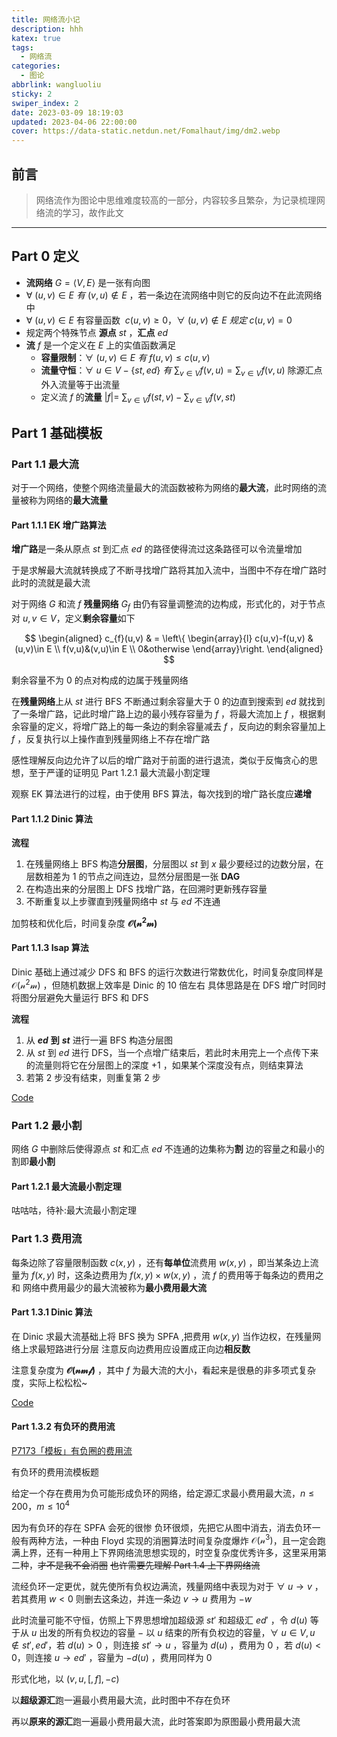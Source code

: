 ```yaml
---
title: 网络流小记
description: hhh
katex: true
tags:
  - 网络流
categories:
  - 图论
abbrlink: wangluoliu
sticky: 2
swiper_index: 2
date: 2023-03-09 18:19:03
updated: 2023-04-06 22:00:00
cover: https://data-static.netdun.net/Fomalhaut/img/dm2.webp
---
```


## 前言

> 网络流作为图论中思维难度较高的一部分，内容较多且繁杂，为记录梳理网络流的学习，故作此文

---

## Part 0 定义

* **流网络** $G=\left \langle V,E \right \rangle$ 是一张有向图
* $\forall\ (u,v)\in E\ 有\ (v,u)\notin E$ ，若一条边在流网络中则它的反向边不在此流网络中
* $\forall\ (u,v)\in E$ 有容量函数 $\ c(u,v)\ge 0$，$\forall\ (u,v) \notin E \ 规定\ c(u,v)= 0$
* 规定两个特殊节点 **源点** $st$ ，**汇点** $ed$
* **流** $f$ 是一个定义在 $E$ 上的实值函数满足
  * **容量限制**：$\forall\ (u,v)\in E\ 有\ f(u,v)\le c(u,v)$
  * **流量守恒**：$\forall\ u\in V- \left \{st,ed\right \}\ 有\ \sum_{v\in V}f(v,u) =\sum_{v\in V}f(v,u)$ 除源汇点外入流量等于出流量
  * 定义流 $f$ 的**流量** $\left | f \right | =\ \sum_{v\in V}f(st,v)-\sum_{v\in V}f(v,st)$

## Part 1 基础模板

### Part 1.1 最大流

对于一个网络，使整个网络流量最大的流函数被称为网络的**最大流**，此时网络的流量被称为网络的**最大流量**

#### Part 1.1.1 EK 增广路算法

**增广路**是一条从原点 $st$ 到汇点 $ed$ 的路径使得流过这条路径可以令流量增加

于是求解最大流就转换成了不断寻找增广路将其加入流中，当图中不存在增广路时此时的流就是最大流

对于网络 $G$ 和流 $f$ **残量网络** $G_{f}$ 由仍有容量调整流的边构成，形式化的，对于节点对 $u,v\in V$，定义**剩余容量**如下

$$
\begin{aligned}
 c_{f}(u,v) & = \left\{
  \begin{array}{l}
  c(u,v)-f(u,v) &(u,v)\in E
  \\
  f(v,u)&(v,u)\in E
  \\
  0&otherwise
  \end{array}\right.
  \end{aligned}
$$

剩余容量不为 $0$ 的点对构成的边属于残量网络

在**残量网络**上从 $st$ 进行 BFS 不断通过剩余容量大于 $0$ 的边直到搜索到 $ed$ 就找到了一条增广路，记此时增广路上边的最小残存容量为 $f$ ，将最大流加上 $f$ ，根据剩余容量的定义，将增广路上的每一条边的剩余容量减去 $f$ ，反向边的剩余容量加上 $f$ ，反复执行以上操作直到残量网络上不存在增广路

感性理解反向边允许了以后的增广路对于前面的进行退流，类似于反悔贪心的思想，至于严谨的证明见 Part 1.2.1 最大流最小割定理

观察 EK 算法进行的过程，由于使用 BFS 算法，每次找到的增广路长度应**递增**

#### Part 1.1.2 Dinic 算法

**流程**

1. 在残量网络上 BFS 构造**分层图**，分层图以 $st$ 到 $x$ 最少要经过的边数分层，在层数相差为 $1$ 的节点之间连边，显然分层图是一张 **DAG**
2. 在构造出来的分层图上 DFS 找增广路，在回溯时更新残存容量
3. 不断重复以上步骤直到残量网络中 $st$ 与 $ed$ 不连通

加剪枝和优化后，时间复杂度 **$\mathcal{O(n^2m)}$**

#### Part 1.1.3 Isap 算法

Dinic 基础上通过减少 DFS 和 BFS 的运行次数进行常数优化，时间复杂度同样是 $\mathcal{O(n^2m)}$ ，但随机数据上效率是 Dinic 的 $10$ 倍左右
具体思路是在 DFS 增广时同时将图分层避免大量运行 BFS 和 DFS

**流程**

1. 从 **$ed$** **到** **$st$** 进行一遍 BFS 构造分层图
2. 从 $st$ 到 $ed$ 进行 DFS，当一个点增广结束后，若此时未用完上一个点传下来的流量则将它在分层图上的深度 $+1$ ，如果某个深度没有点，则结束算法
3. 若第 $2$ 步没有结束，则重复第 $2$ 步

[Code](https://github.com/linhanpi/code/blob/main/code/%E5%9B%BE%E8%AE%BA/%E7%BD%91%E7%BB%9C%E6%B5%81/%E6%9C%80%E5%A4%A7%E6%B5%81/%E3%80%8C%E6%A8%A1%E6%9D%BF%E3%80%8D_ISAP.cpp)

### Part 1.2 最小割

网络 $G$ 中删除后使得源点 $st$ 和汇点 $ed$ 不连通的边集称为**割**
边的容量之和最小的割即**最小割**

#### Part 1.2.1 最大流最小割定理

咕咕咕，待补:最大流最小割定理

### Part 1.3 费用流

每条边除了容量限制函数 $c(x,y)$ ，还有**每单位**流费用 $w(x,y)$ ，即当某条边上流量为 $f(x,y)$ 时，这条边费用为 $f(x,y)\times w(x,y)$ ，流 $f$ 的费用等于每条边的费用之和
网络中费用最少的最大流被称为**最小费用最大流**

#### Part 1.3.1 Dinic 算法

在 Dinic 求最大流基础上将 BFS 换为 SPFA ,把费用 $w(x,y)$ 当作边权，在残量网络上求最短路进行分层
注意反向边费用应设置成正向边**相反数**

注意复杂度为 **$\mathcal{O(nmf)}$** ，其中 $f$ 为最大流的大小，看起来是很悬的非多项式复杂度，实际上松松松~

[Code](https://github.com/linhanpi/code/blob/main/code/%E5%9B%BE%E8%AE%BA/%E7%BD%91%E7%BB%9C%E6%B5%81/%E8%B4%B9%E7%94%A8%E6%B5%81/%E3%80%8C%E6%A8%A1%E6%9D%BF%E3%80%8D_%E5%A4%9A%E8%B7%AF%E5%A2%9E%E5%B9%BFSPFA.cpp)

#### Part 1.3.2 有负环的费用流

[P7173「模板」有负圈的费用流](https://www.luogu.com.cn/problem/P7173)

有负环的费用流模板题

给定一个存在费用为负可能形成负环的网络，给定源汇求最小费用最大流，$n\le 200$，$m\le 10^4$

因为有负环的存在 SPFA 会死的很惨
负环很烦，先把它从图中消去，消去负环一般有两种方法，一种由 Floyd 实现的消圈算法时间复杂度爆炸 $\mathcal{O(n^3)}$，且一定会跑满上界，还有一种用上下界网络流思想实现的，时空复杂度优秀许多，这里采用第二种，~~才不是我不会消圈~~
~~也许需要先理解 Part 1.4 上下界网络流~~

流经负环一定更优，就先使所有负权边满流，残量网络中表现为对于 $\forall\ u \to v$ ，若其费用 $w<0$ 则删去这条边，并连一条边 $v\to u$ 费用为 $-w$

此时流量可能不守恒，仿照上下界思想增加超级源 $st'$ 和超级汇 $ed'$ ，令 $d(u)$ 等于从 $u$ 出发的所有负权边的容量 $-$ 以 $u$ 结束的所有负权边的容量，$\forall\ u \in V ,u\notin st',ed'$，若 $d(u)>0$ ，则连接 $st' \to u$ ，容量为 $d(u)$ ，费用为 $0$ ，若 $d(u)<0$，则连接 $u \to ed'$ ，容量为 $-d(u)$ ，费用同样为 $0$

形式化地，以 $(v,u,[,f],-c)$

以**超级源汇**跑一遍最小费用最大流，此时图中不存在负环

再以**原来的源汇**跑一遍最小费用最大流，此时答案即为原图最小费用最大流

